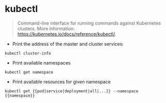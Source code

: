 # kubectl

> Command-line interface for running commands against Kubernetes clusters.
> More information: <https://kubernetes.io/docs/reference/kubectl/>.

- Print the address of the master and cluster services:

`kubectl cluster-info`

- Print available namespaces

`kubectl get namespace`

- Print available resources for given namespace

`kubectl get {{pod|service|deployment|all|...}} --namespace {{namespace}}`
